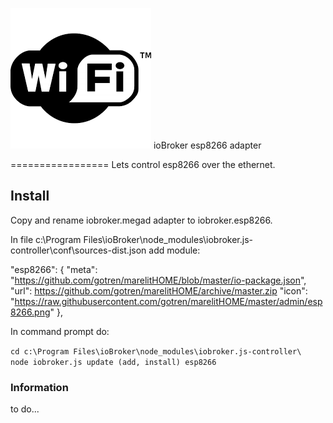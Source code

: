 ![Logo](admin/esp8266.png)
ioBroker esp8266 adapter

=================
Lets control esp8266 over the ethernet.

## Install

Copy and rename iobroker.megad adapter to iobroker.esp8266.

In file
c:\Program Files\ioBroker\node_modules\iobroker.js-controller\conf\sources-dist.json
add module:

  "esp8266": {
    "meta": "https://github.com/gotren/marelitHOME/blob/master/io-package.json",
    "url": https://github.com/gotren/marelitHOME/archive/master.zip
    "icon": "https://raw.githubusercontent.com/gotren/marelitHOME/master/admin/esp8266.png"
  },

In command prompt do:

```cd c:\Program Files\ioBroker\node_modules\iobroker.js-controller\     node iobroker.js update (add, install) esp8266```

### Information

to do...